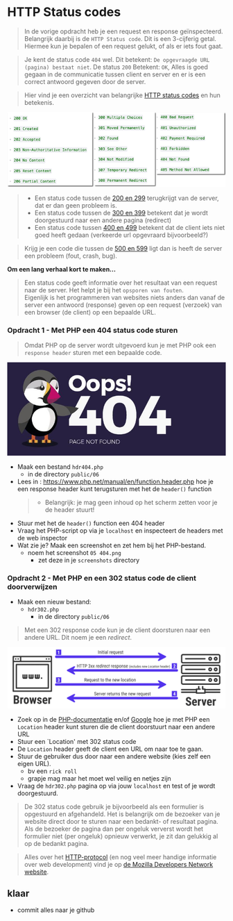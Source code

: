 
# HTTP Status codes

> In de vorige opdracht heb je een request en response geïnspecteerd. Belangrijk daarbij is de `HTTP Status code`.
Dit is een 3-cijferig getal. Hiermee kun je bepalen of een request gelukt, of als er iets fout gaat.

> Je kent de status code `404` wel. Dit betekent: `De opgevraagde URL (pagina) bestaat niet`.
De status `200` Betekent: `OK`, Alles is goed gegaan in de communicatie tussen client en server en er is een correct antwoord gegeven door de server.

> Hier vind je een overzicht van belangrijke [HTTP status codes](https://developer.mozilla.org/en-US/docs/Web/HTTP/Status) en hun betekenis. 

![Status codes](img/status-codes.png)

> - Een status code tussen de [200 en 299](https://developer.mozilla.org/en-US/docs/Web/HTTP/Status#successful_responses) terugkrijgt van de server, dat er dan geen probleem is.
> - Een status code tussen de [300 en 399](https://developer.mozilla.org/en-US/docs/Web/HTTP/Status#redirection_messages) betekent dat je wordt doorgestuurd naar een andere pagina (redirect)
> - Een status code tussen [400 en 499](https://developer.mozilla.org/en-US/docs/Web/HTTP/Status#client_error_responses) betekent dat de client iets niet goed heeft gedaan (verkeerde url opgevraard bijvoorbeeld?)

> Krijg je een code die tussen de [500 en 599](https://developer.mozilla.org/en-US/docs/Web/HTTP/Status#server_error_responses) ligt dan is heeft de server een probleem (fout, crash, bug).


**Om een lang verhaal kort te maken...**

> Een status code geeft informatie over het resultaat van een request naar de server. Het helpt je bij het `opsporen van fouten`.  
Eigenlijk is het programmeren van websites niets anders dan vanaf de server een antwoord (response) geven op een request (verzoek) van een browser (de client) op een bepaalde URL. 

### Opdracht 1 - Met PHP een 404 status code sturen

> Omdat PHP op de server wordt uitgevoerd kun je met PHP ook een `response header` sturen met een bepaalde code.

![302 Redirect](img/error_404.jpeg)

- Maak een bestand `hdr404.php`
    - in de directory `public/06`
- Lees in : https://www.php.net/manual/en/function.header.php hoe je een response header kunt terugsturen met het de `header()` function
    > - Belangrijk: je mag geen inhoud op het scherm zetten voor je de header stuurt!
- Stuur met het de `header()` function een 404 header
- Vraag het PHP-script op via je `localhost` en inspecteert de headers met de web inspector
- Wat zie je? Maak een screenshot en zet hem bij het PHP-bestand.
    - noem het screenshot `05 404.png`
        - zet deze in je `screenshots` directory

### Opdracht 2 - Met PHP en een 302 status code de client doorverwijzen

- Maak een nieuw bestand:
    - `hdr302.php`  
        - in de directory `public/06`

> Met een 302 response code kun je de client doorsturen naar een andere URL. Dit noem je een *redirect*.

![302 Redirect](img/redirect_302.png)

- Zoek op in de [PHP-documentatie](https://www.php.net/manual/en/function.header.php) en/of [Google](https://www.google.com/search?q=header+location+redirect+302+php) hoe je met PHP een `Location` header kunt sturen die de client doorstuurt naar een andere URL
- Stuur een `Location' met 302 status code
- De `Location` header geeft de client een URL om naar toe te gaan. 
- Stuur de gebruiker dus door naar een andere website (kies zelf een eigen URL).
    - bv een `rick roll` 
    - grapje mag maar het moet wel veilig en netjes zijn
- Vraag de `hdr302.php` pagina op via jouw `localhost` en test of je wordt doorgestuurd.


> De 302 status code gebruik je bijvoorbeeld als een formulier is opgestuurd en afgehandeld. Het is belangrijk om de bezoeker van je website direct door te sturen naar een bedankt- of resultaat pagina.
Als de bezoeker de pagina dan per ongeluk ververst wordt het formulier niet (per ongeluk) opnieuw verwerkt, je zit dan gelukkig al op de bedankt pagina.

> Alles over het [HTTP-protocol](https://developer.mozilla.org/en-US/docs/Web/HTTP) (en nog veel meer handige informatie over web development) vind je op [de Mozilla Developers Network website](https://developer.mozilla.org/en-US/docs/Learn). 


## klaar
- commit alles naar je github

